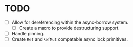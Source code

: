 # TODO

- [ ] Allow for dereferencing within the async-borrow system.
    - [ ] Create a macro to provide destructuring support.
- [ ] Handle pinning.
- [ ] Create `Ref` and `RefMut` compatable async lock primitives.